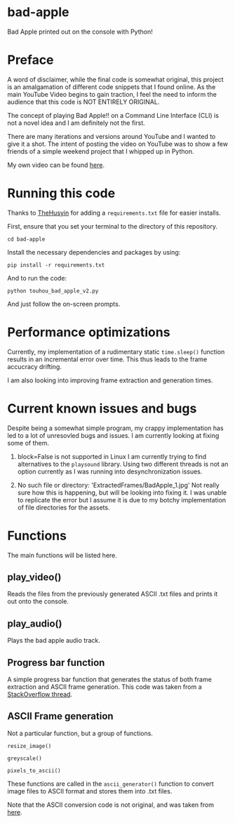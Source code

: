 # bad-apple
 Bad Apple printed out on the console with Python!

# Preface
A word of disclaimer, while the final code is somewhat original, this project is an amalgamation of different code snippets that I found online. As the main YouTube Video begins to gain traction, I feel the need to inform the audience that this code is NOT ENTIRELY ORIGINAL. 

The concept of playing Bad Apple!! on a Command Line Interface (CLI) is not a novel idea and I am definitely not the first. 

There are many iterations and versions around YouTube and I wanted to give it a shot. The intent of posting the video on YouTube was to show a few friends of a simple weekend project that I whipped up in Python. 

My own video can be found [here](https://www.youtube.com/watch?v=AZfrXrk3ZHc).

# Running this code
Thanks to [TheHusyin](https://github.com/TheHusyin) for adding a `requirements.txt` file for easier installs.

First, ensure that you set your terminal to the directory of this repository. 

`cd bad-apple`

Install the necessary dependencies and packages by using:

`pip install -r requirements.txt`

And to run the code:

`python touhou_bad_apple_v2.py`

And just follow the on-screen prompts. 

# Performance optimizations
Currently, my implementation of a rudimentary static `time.sleep()` function results in an incremental error over time. This thus leads to the frame accucracy drifting. 

I am also looking into improving frame extraction and generation times.

# Current known issues and bugs
Despite being a somewhat simple program, my crappy implementation has led to a lot of unresovled bugs and issues. I am currently
looking at fixing some of them. 

1) block=False is not supported in Linux
I am currently trying to find alternatives to the `playsound` library. Using two different threads is not an option currently as
I was running into desynchronization issues.

2) No such file or directory: 'ExtractedFrames/BadApple_1.jpg'
Not really sure how this is happening, but will be looking into fixing it. I was unable to replicate the error but I assume it is 
due to my botchy implementation of file directories for the assets. 

# Functions
The main functions will be listed here. 

## play_video()
Reads the files from the previously generated ASCII .txt files and prints it out onto the console. 

## play_audio()
Plays the bad apple audio track. 

## Progress bar function
A simple progress bar function that generates the status of both frame extraction and ASCII frame generation. This code was taken from a [StackOverflow thread](https://stackoverflow.com/questions/6169217/replace-console-output-in-python).

## ASCII Frame generation
Not a particular function, but a group of functions.

```
resize_image()

greyscale()

pixels_to_ascii()
```
These functions are called in the `ascii_generator()` function to convert image files to ASCII format and stores them into .txt files. 

Note that the ASCII conversion code is not original, and was taken from [here](https://github.com/kiteco/python-youtube-code/blob/master/ascii/ascii_convert.py).
 

